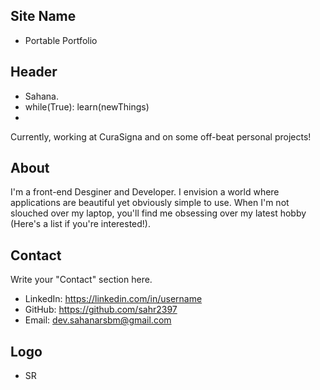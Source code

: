 ## Site Name
- Portable Portfolio

## Header
- Sahana.
- while(True): learn(newThings)
- 
Currently, working at CuraSigna and on some off-beat personal projects!



## About
I'm a front-end Desginer and Developer. I envision a world where applications are beautiful yet obviously simple to use. When I'm not slouched over my laptop, you'll find me obsessing over my latest hobby (Here's a list if you're interested!).

## Contact
Write your "Contact" section here.
- LinkedIn: https://linkedin.com/in/username
- GitHub: https://github.com/sahr2397
- Email: dev.sahanarsbm@gmail.com

## Logo
- SR
